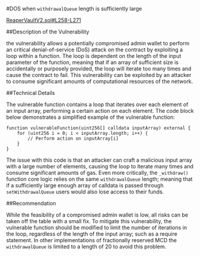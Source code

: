 #DOS when `withdrawalQueue` length is sufficiently large

[ReaperVaultV2.sol#L258-L271](https://github.com/code-423n4/2023-02-ethos/blob/73687f32b934c9d697b97745356cdf8a1f264955/Ethos-Vault/contracts/ReaperVaultV2.sol#L258)

##Description of the Vulnerability

the vulnerability allows a potentially compromised admin wallet to perform an critical denial-of-service (DoS) attack on the contract by exploiting a loop within a function. The loop is dependent on the length of the input parameter of the function, meaning that if an array of sufficient size is accidentally or purposely provided, the loop will iterate too many times and cause the contract to fail. This vulnerability can be exploited by an attacker to consume significant amounts of computational resources of the network.

##Technical Details

The vulnerable function contains a loop that iterates over each element of an input array, performing a certain action on each element. The code block below demonstrates a simplified example of the vulnerable function:

```solidity
function vulnerableFunction(uint256[] calldata inputArray) external {
    for (uint256 i = 0; i < inputArray.length; i++) {
        // Perform action on inputArray[i]
    }
}
```

The issue with this code is that an attacker can craft a malicious input array with a large number of elements, causing the loop to iterate many times and consume significant amounts of gas. Even more critically, the `_withdraw()` function core logic relies on the same `withdrawalQueue` length; meaning that if a sufficiently large enough array of calldata is passed through `setWithdrawalQueue` users would also lose access to their funds.


##Recommendation

While the feasibility of a compromised admin wallet is low, all risks can be taken off the table with a small fix. To mitigate this vulnerability, the vulnerable function should be modified to limit the number of iterations in the loop, regardless of the length of the input array; such as a require statement. In other implementations of fractionally reserved MCD the `withdrawalQueue` is limited to a length of 20 to avoid this problem. 
